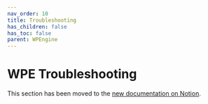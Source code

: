 ```yaml
---
nav_order: 10
title: Troubleshooting
has_children: false
has_toc: false
parent: WPEngine
---
```

# WPE Troubleshooting

This section has been moved to the [new documentation on Notion](https://www.notion.so/WPE-Deploy-9fe072b6a2324fb98ff167efd9805038).
